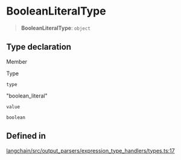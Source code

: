 BooleanLiteralType
==================

> **BooleanLiteralType**: `object`

Type declaration[](#type-declaration "Direct link to Type declaration")
------------------------------------------------------------------------

Member

Type

`type`

"boolean\_literal"

`value`

`boolean`

Defined in[](#defined-in "Direct link to Defined in")
------------------------------------------------------

[langchain/src/output\_parsers/expression\_type\_handlers/types.ts:17](https://github.com/hwchase17/langchainjs/blob/1c1274d/langchain/src/output_parsers/expression_type_handlers/types.ts#L17)